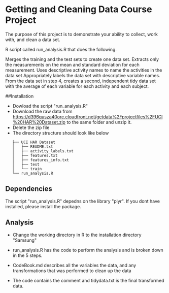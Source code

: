 # Getting and Cleaning Data Course Project

The purpose of this project is to demonstrate your ability to collect, work with, and clean a data set.

R script called run_analysis.R that does the following.
 
Merges the training and the test sets to create one data set.
Extracts only the measurements on the mean and standard deviation for each measurement. 
Uses descriptive activity names to name the activities in the data set
Appropriately labels the data set with descriptive variable names. 
From the data set in step 4, creates a second, independent tidy data set with the average of each variable for each activity and each subject.

##Installation
* Dowload the script "run_analysis.R" 
* Download the raw data from https://d396qusza40orc.cloudfront.net/getdata%2Fprojectfiles%2FUCI%20HAR%20Dataset.zip 
to the same folder and unzip it.
* Delete the zip file
* The directory structure should look like below

 ```
    ├── UCI HAR Dataset
    │   ├── README.txt
    │   ├── activity_labels.txt
    │   ├── features.txt
    │   ├── features_info.txt
    │   ├── test
    │   └── train
    └── run_analysis.R
```

## Dependencies

The script "run_analysis.R" depedns on the library "plyr". If you dont have installed, please install the package.


## Analysis 

* Change  the working directory in R to the installation directory "Samsung"

* run_analysis.R has the code to perform the analysis and is broken down in the 5 steps.

* CodeBook.md describes all the variables  the data, and any transformations that was performed to clean up the data

* The code contains the comment and tidydata.txt is the  final transformed data.


